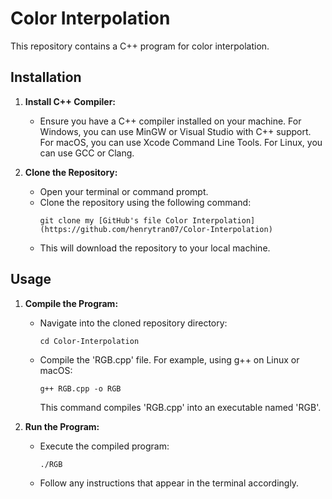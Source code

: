 # Color Interpolation

This repository contains a C++ program for color interpolation.

## Installation

1. **Install C++ Compiler:**
   - Ensure you have a C++ compiler installed on your machine. For Windows, you can use MinGW or Visual Studio with C++ support. For macOS, you can use Xcode Command Line Tools. For Linux, you can use GCC or Clang.

2. **Clone the Repository:**
   - Open your terminal or command prompt.
   - Clone the repository using the following command:
     ```
     git clone my [GitHub's file Color Interpolation] (https://github.com/henrytran07/Color-Interpolation)
     ```
   - This will download the repository to your local machine.

## Usage

1. **Compile the Program:**
   - Navigate into the cloned repository directory:
     ```
     cd Color-Interpolation
     ```
   - Compile the 'RGB.cpp' file. For example, using g++ on Linux or macOS:
     ```
     g++ RGB.cpp -o RGB
     ```
     This command compiles 'RGB.cpp' into an executable named 'RGB'.

2. **Run the Program:**
   - Execute the compiled program:
     ```
     ./RGB
     ```
   - Follow any instructions that appear in the terminal accordingly.

